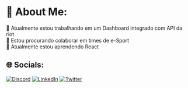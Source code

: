 # 💫 About Me:
🔭 Atualmente estou trabalhando em um Dashboard integrado com API da riot<br>👯 Estou procurando colaborar em times de e-Sport<br>🌱 Atualmente estou aprendendo React<br>


## 🌐 Socials:
[![Discord](https://img.shields.io/badge/Discord-%237289DA.svg?logo=discord&logoColor=white)](https://discord.gg/MattPaulo#3367) [![LinkedIn](https://img.shields.io/badge/LinkedIn-%230077B5.svg?logo=linkedin&logoColor=white)](https://linkedin.com/in/mateuspaulo) [![Twitter](https://img.shields.io/badge/Twitter-%231DA1F2.svg?logo=Twitter&logoColor=white)](https://twitter.com/MaattPaulo) 

<!-- Proudly created with GPRM ( https://gprm.itsvg.in ) -->
